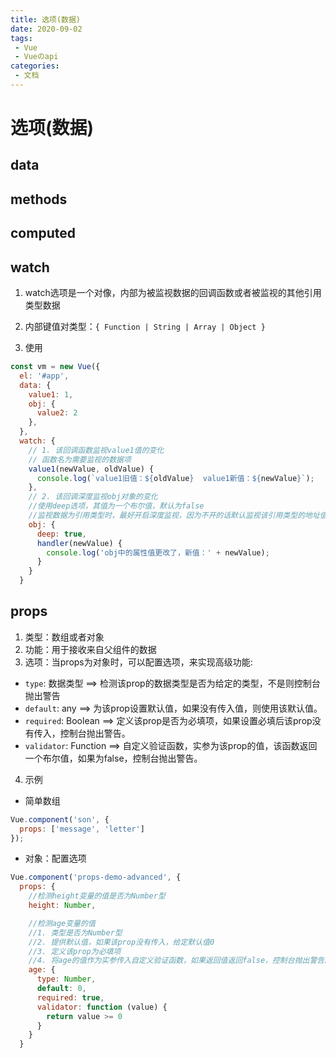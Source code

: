 ```yaml
---
title: 选项(数据)
date: 2020-09-02
tags:
 - Vue
 - Vueのapi
categories: 
 - 文档
---
```

# 选项(数据)
## data
## methods
## computed
## watch
1. watch选项是一个对像，内部为被监视数据的回调函数或者被监视的其他引用类型数据

2. 内部键值对类型：`{ Function | String | Array | Object }`

3. 使用
```JavaScript {.line-numbers}
const vm = new Vue({
  el: '#app',
  data: {
    value1: 1,
    obj: {
      value2: 2
    },
  },
  watch: {
    // 1. 该回调函数监视value1值的变化
    // 函数名为需要监视的数据项
    value1(newValue, oldValue) {
      console.log(`value1旧值：${oldValue}  value1新值：${newValue}`);
    },
    // 2. 该回调深度监视obj对象的变化
    //使用deep选项，其值为一个布尔值，默认为false
    //监视数据为引用类型时，最好开启深度监视，因为不开的话默认监视该引用类型的地址值。
    obj: {
      deep: true,
      handler(newValue) {
        console.log('obj中的属性值更改了，新值：' + newValue);
      }
    }
  }
```

## props
1. 类型：数组或者对象
2. 功能：用于接收来自父组件的数据
3. 选项：当props为对象时，可以配置选项，来实现高级功能:
  -  `type`: 数据类型 ==> 检测该prop的数据类型是否为给定的类型，不是则控制台抛出警告
  - `default`: any ==> 为该prop设置默认值，如果没有传入值，则使用该默认值。
  - `required`: Boolean ==> 定义该prop是否为必填项，如果设置必填后该prop没有传入，控制台抛出警告。
  - `validator`: Function ==> 自定义验证函数，实参为该prop的值，该函数返回一个布尔值，如果为false，控制台抛出警告。

4. 示例
- 简单数组
```JavaScript {.line-numbers}
Vue.component('son', {
  props: ['message', 'letter']
});
```
- 对象：配置选项
```JavaScript {.line-numbers}
Vue.component('props-demo-advanced', {
  props: {
    //检测height变量的值是否为Number型
    height: Number,

    //检测age变量的值
    //1. 类型是否为Number型
    //2. 提供默认值，如果该prop没有传入，给定默认值0
    //3. 定义该prop为必填项
    //4. 将age的值作为实参传入自定义验证函数，如果返回值返回false，控制台抛出警告。
    age: {
      type: Number,
      default: 0,
      required: true,
      validator: function (value) {
        return value >= 0
      }
    }
  }
```